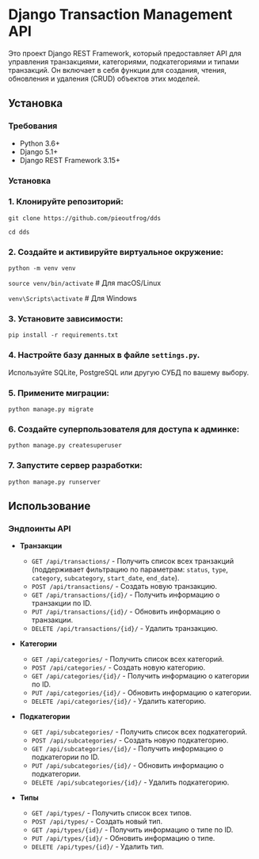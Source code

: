 # Django Transaction Management API

Это проект Django REST Framework, который предоставляет API для управления транзакциями, категориями, подкатегориями и
типами транзакций. Он включает в себя функции для создания, чтения, обновления и удаления (CRUD) объектов этих моделей.

## Установка

### Требования

- Python 3.6+
- Django 5.1+
- Django REST Framework 3.15+

### Установка

### 1. Клонируйте репозиторий:

``git clone https://github.com/pieoutfrog/dds``

``cd dds``

### 2. Создайте и активируйте виртуальное окружение:

``python -m venv venv``

``source venv/bin/activate`` # Для macOS/Linux

``venv\Scripts\activate`` # Для Windows

### 3. Установите зависимости:

``pip install -r requirements.txt``

### 4. Настройте базу данных в файле `settings.py`.

Используйте SQLite, PostgreSQL или другую СУБД по вашему выбору.

### 5. Примените миграции:

``python manage.py migrate``

### 6. Создайте суперпользователя для доступа к админке:

``python manage.py createsuperuser``

### 7. Запустите сервер разработки:

``python manage.py runserver``

## Использование

### Эндпоинты API

- **Транзакции**
    - `GET /api/transactions/` - Получить список всех транзакций (поддерживает фильтрацию по параметрам: `status`,
      `type`, `category`, `subcategory`, `start_date`, `end_date`).
    - `POST /api/transactions/` - Создать новую транзакцию.
    - `GET /api/transactions/{id}/` - Получить информацию о транзакции по ID.
    - `PUT /api/transactions/{id}/` - Обновить информацию о транзакции.
    - `DELETE /api/transactions/{id}/` - Удалить транзакцию.

- **Категории**
    - `GET /api/categories/` - Получить список всех категорий.
    - `POST /api/categories/` - Создать новую категорию.
    - `GET /api/categories/{id}/` - Получить информацию о категории по ID.
    - `PUT /api/categories/{id}/` - Обновить информацию о категории.
    - `DELETE /api/categories/{id}/` - Удалить категорию.

- **Подкатегории**
    - `GET /api/subcategories/` - Получить список всех подкатегорий.
    - `POST /api/subcategories/` - Создать новую подкатегорию.
    - `GET /api/subcategories/{id}/` - Получить информацию о подкатегории по ID.
    - `PUT /api/subcategories/{id}/` - Обновить информацию о подкатегории.
    - `DELETE /api/subcategories/{id}/` - Удалить подкатегорию.

- **Типы**
    - `GET /api/types/` - Получить список всех типов.
    - `POST /api/types/` - Создать новый тип.
    - `GET /api/types/{id}/` - Получить информацию о типе по ID.
    - `PUT /api/types/{id}/` - Обновить информацию о типе.
    - `DELETE /api/types/{id}/` - Удалить тип.